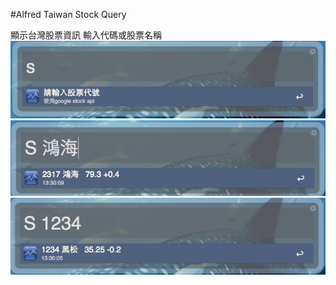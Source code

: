 #Alfred Taiwan Stock Query

顯示台灣股票資訊
輸入代碼或股票名稱
<img src="demo1.png" />
<img src="demo2.png" />
<img src="demo3.png" />

